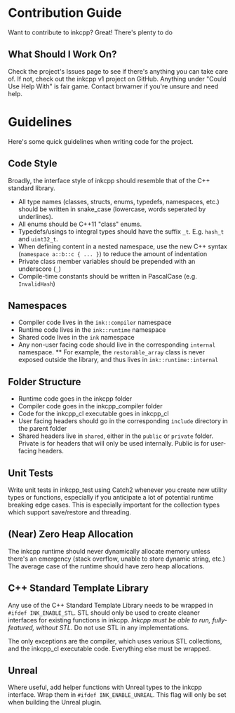 # Contribution Guide

Want to contribute to inkcpp? Great! There's plenty to do

## What Should I Work On?

Check the project's Issues page to see if there's anything you can take care of. If not, check out the inkcpp v1 project on GitHub. Anything under "Could Use Help With" is fair game. Contact brwarner if you're unsure and need help.

# Guidelines

Here's some quick guidelines when writing code for the project.

## Code Style

Broadly, the interface style of inkcpp should resemble that of the C++ standard library.

* All type names (classes, structs, enums, typedefs, namespaces, etc.) should be written in snake_case (lowercase, words seperated by underlines).
* All enums should be C++11 "class" enums.
* Typedefs/usings to integral types should have the suffix `_t`. E.g. `hash_t` and `uint32_t`.
* When defining content in a nested namespace, use the new C++ syntax (`namespace a::b::c { ... }`) to reduce the amount of indentation
* Private class member variables should be prepended with an underscore (`_`)
* Compile-time constants should be written in PascalCase (e.g. `InvalidHash`)

## Namespaces
* Compiler code lives in the `ink::compiler` namespace
* Runtime code lives in the `ink::runtime` namespace
* Shared code lives in the `ink` namespace
* Any non-user facing code should live in the corresponding `internal` namespace.
** For example, the `restorable_array` class is never exposed outside the library, and thus lives in `ink::runtime::internal`

## Folder Structure

* Runtime code goes in the inkcpp folder
* Compiler code goes in the inkcpp_compiler folder
* Code for the inkcpp_cl executable goes in inkcpp_cl
* User facing headers should go in the corresponding `include` directory in the parent folder
* Shared headers live in `shared`, either in the `public` or `private` folder. Private is for headers that will only be used internally. Public is for user-facing headers.

## Unit Tests

Write unit tests in inkcpp_test using Catch2 whenever you create new utility types or functions, especially if you anticipate a lot of potential runtime breaking edge cases. This is especially important for the collection types which support save/restore and threading.

## (Near) Zero Heap Allocation

The inkcpp runtime should never dynamically allocate memory unless there's an emergency (stack overflow, unable to store dynamic string, etc.) The average case of the runtime should have zero heap allocations.

## C++ Standard Template Library

Any use of the C++ Standard Template Library needs to be wrapped in `#ifdef INK_ENABLE_STL`. STL should only be used to create cleaner interfaces for existing functions in inkcpp. *Inkcpp must be able to run, fully-featured, without STL.* Do not use STL in any implementations.

The only exceptions are the compiler, which uses various STL collections, and the inkcpp_cl executable code. Everything else must be wrapped.

## Unreal

Where useful, add helper functions with Unreal types to the inkcpp interface. Wrap them in `#ifdef INK_ENABLE_UNREAL`. This flag will only be set when building the Unreal plugin.
